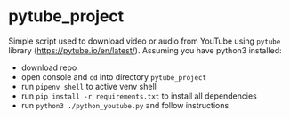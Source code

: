 # pytube_project
Simple script used to download video or audio from YouTube using `pytube` library (https://pytube.io/en/latest/).
Assuming you have python3 installed:
- download repo
- open console and `cd` into directory `pytube_project`
- run `pipenv shell` to active venv shell
- run `pip install -r requirements.txt` to install all dependencies
- run `python3 ./python_youtube.py` and follow instructions
